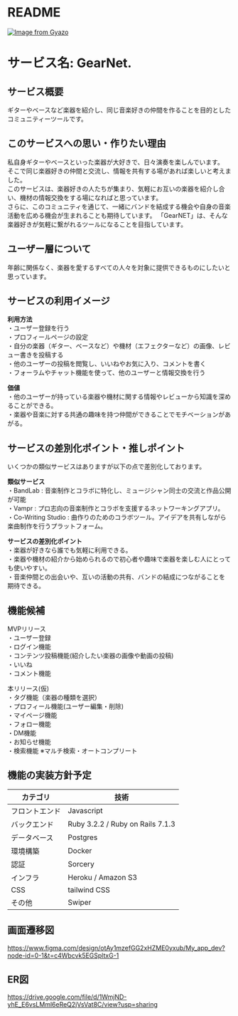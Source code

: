 # README
[![Image from Gyazo](https://i.gyazo.com/720db9e42a23cd28fca88685cb2a5194.jpg)](https://gyazo.com/720db9e42a23cd28fca88685cb2a5194)

# サービス名: GearNet.

## **サービス概要**
  ギターやベースなど楽器を紹介し、同じ音楽好きの仲間を作ることを目的としたコミュニティーツールです。<br>

## **このサービスへの思い・作りたい理由**
   私自身ギターやベースといった楽器が大好きで、日々演奏を楽しんでいます。<br>
   そこで同じ楽器好きの仲間と交流し、情報を共有する場があれば楽しいと考えました。<br>
   このサービスは、楽器好きの人たちが集まり、気軽にお互いの楽器を紹介し合い、機材の情報交換をする場になればと思っています。<br>
   さらに、このコミュニティを通じて、一緒にバンドを結成する機会や自身の音楽活動を広める機会が生まれることも期待しています。
  「GearNET」は、そんな楽器好きが気軽に繋がれるツールになることを目指しています。<br>


## **ユーザー層について**
  年齢に関係なく、楽器を愛するすべての人々を対象に提供できるものにしたいと思っています。<br>           

## **サービスの利用イメージ**
  **利用方法** <br> 
     ・ユーザー登録を行う <br> 
     ・プロフィールページの設定 <br> 
     ・自分の楽器（ギター、ベースなど）や機材（エフェクターなど）の画像、レビュー書きを投稿する <br> 
     ・他のユーザーの投稿を閲覧し、いいねやお気に入り、コメントを書く <br> 
     ・フォーラムやチャット機能を使って、他のユーザーと情報交換を行う <br> 
   
  **価値** <br> 
     ・他のユーザーが持っている楽器や機材に関する情報やレビューから知識を深めることができる。<br> 
     ・楽器や音楽に対する共通の趣味を持つ仲間ができることでモチベーションがあがる。<br> 

## **サービスの差別化ポイント・推しポイント**
いくつかの類似サービスはありますが以下の点で差別化しております。 <br>

  **類似サービス** <br>
    ・BandLab : 音楽制作とコラボに特化し、ミュージシャン同士の交流と作品公開が可能<br>
    ・Vampr : プロ志向の音楽制作とコラボを支援するネットワーキングアプリ。<br>
    ・Co-Writing Studio : 曲作りのためのコラボツール。アイデアを共有しながら楽曲制作を行うプラットフォーム。<br>
   
  **サービスの差別化ポイント** <br>
    ・楽器が好きなら誰でも気軽に利用できる。<br>
    ・楽器や機材の紹介から始められるので初心者や趣味で楽器を楽しむ人にとっても使いやすい。<br>
    ・音楽仲間との出会いや、互いの活動の共有、バンドの結成につながることを期待できる。<br>

## **機能候補**
  MVPリリース <br>
    ・ユーザー登録 <br>
    ・ログイン機能 <br>
    ・コンテンツ投稿機能(紹介したい楽器の画像や動画の投稿) <br>
    ・いいね <br>
    ・コメント機能 <br>
    
  本リリース(仮) <br>
    ・タグ機能（楽器の種類を選択）<br>
    ・プロフィール機能(ユーザー編集・削除) <br>
    ・マイページ機能 <br>
    ・フォロー機能 <br>
    ・DM機能 <br>
    ・お知らせ機能 <br>
    ・検索機能  ※マルチ検索・オートコンプリート <br>


## **機能の実装方針予定**
| カテゴリ | 技術 |
| --- | --- |
| フロントエンド | Javascript |
| バックエンド | Ruby 3.2.2 / Ruby on Rails 7.1.3 |
| データベース | Postgres |
| 環境構築 | Docker |
| 認証 | Sorcery |
| インフラ | Heroku / Amazon S3 |
| CSS | tailwind CSS |
| その他 | Swiper |

<!-- **Gem** <br>
  ・ransack: 検索機能 <br>
  ・stimulus-autocomplete: 検索補完機能の実装予定 <br>
  ・image_processing: 画像のリサイズ <br>
  ・acts-as-taggable-on: タグ機能 <br> -->
  <!-- ・streamio-ffmpeg: 動画の長さ、ファイルサイズの検証および変換 <br> -->
  <!-- ・pundit: 権限管理 <br> -->

<!-- **API** <br>
  ・DM機能：ActionCableを使用して実装予定。<br>
  ・Notification: フォローしたユーザーの新規投稿、新規フォロー、メッセージなどの通知 <br> -->


<!-- **投稿内容について** <br>
  ・ギター、アコギ、ベース、エフェクター、その他(その他の場合は手入力)で選択したものによって投稿フォーム出るように実装と選択したものでタグがつくように実装 <br>
      **ギター、アコギ、ベース** <br>
        ・ブランド名・カテゴリー(stratcaster, telecaster, lesporlなど)・年代を選択ボックスから選択。モデル名(手入力)。 該当しない場合はその他で手入力できるようにする。<br>
        ・画像、動画のアップロード <br>
        ・コメント <br> 
        ・プレビュー <br>
      **エフェクター** <br>
        ・機材メーカー、種類を選択（歪系、モジュレーション系、空間系、ダイナミクス系、フィルター系などタブから選択）、モデル名(手入力) <br>
        ・画像、動画のアップロード <br>
        ・コメント <br>
        ・プレビュー <br>
      **その他** <br>
        ・メーカー名、種類を手入力 <br>
        ・画像、動画のアップロード <br>
        ・コメント <br>
        ・プレビュー <br> -->

## **画面遷移図**
https://www.figma.com/design/otAy1mzefGG2xHZME0yxub/My_app_dev?node-id=0-1&t=c4Wbcvk5EGSpltxG-1

## **ER図**
https://drive.google.com/file/d/1WmjND-yhE_E6vsLMml6eReQ2jVsVat8C/view?usp=sharing

